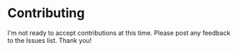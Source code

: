 # Contributing
I'm not ready to accept contributions at this time. Please post any feedback to the Issues list. Thank you!
